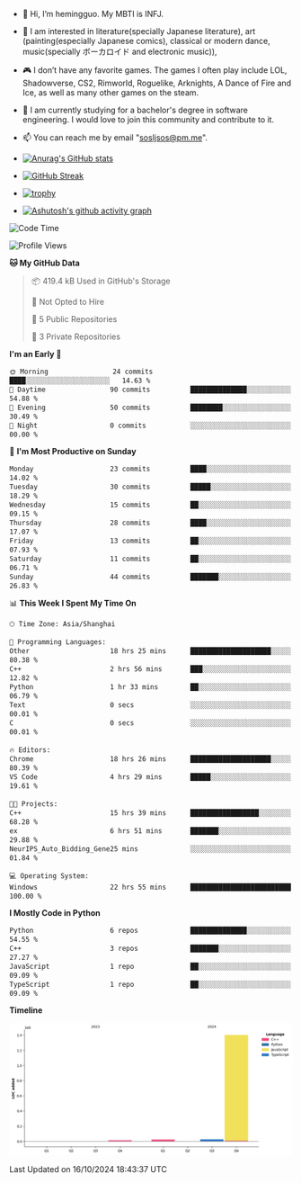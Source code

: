 - 👋 Hi, I’m hemingguo. My MBTI is INFJ.
- 🎨 I am interested in literature(specially Japanese literature), art (painting(especially Japanese comics), classical or modern dance, music(specially ボーカロイド and electronic music)),
- 🎮 I don’t have any favorite games. The games I often play include LOL, Shadowverse, CS2, Rimworld, Roguelike, Arknights, A Dance of Fire and Ice, as well as many other games on the steam.
- 🌱 I am currently studying for a bachelor's degree in software engineering. I would love to join this community and contribute to it.

- 📫 You can reach me by email "sosljsos@pm.me".


- [![Anurag's GitHub stats](https://github-readme-stats.vercel.app/api?username=hemingguo&show_icons=true&count_private=true&theme=aura&hide_border=true&icon_color=FF4500&text_color=76EE00)](https://github.com/anuraghazra/github-readme-stats)
  
- [![GitHub Streak](https://github-readme-streak-stats.herokuapp.com/?user=hemingguo&hide_border=true&theme=tokyonight)](https://git.io/streak-stats)
  
- [![trophy](https://github-profile-trophy.vercel.app/?username=hemingguo&theme=dracula)](https://github.com/ryo-ma/github-profile-trophy)
- [![Ashutosh's github activity graph](https://github-readme-activity-graph.vercel.app/graph?username=hemingguo&theme=tokyo-night&hide_border=true)](https://github.com/ashutosh00710/github-readme-activity-graph)
<!--START_SECTION:waka-->
![Code Time](http://img.shields.io/badge/Code%20Time-1%2C409%20hrs%2024%20mins-blue)

![Profile Views](http://img.shields.io/badge/Profile%20Views-0-blue)

**🐱 My GitHub Data** 

> 📦 419.4 kB Used in GitHub's Storage 
 > 
> 🚫 Not Opted to Hire
 > 
> 📜 5 Public Repositories 
 > 
> 🔑 3 Private Repositories 
 > 
**I'm an Early 🐤** 

```text
🌞 Morning                24 commits          ████░░░░░░░░░░░░░░░░░░░░░   14.63 % 
🌆 Daytime                90 commits          ██████████████░░░░░░░░░░░   54.88 % 
🌃 Evening                50 commits          ████████░░░░░░░░░░░░░░░░░   30.49 % 
🌙 Night                  0 commits           ░░░░░░░░░░░░░░░░░░░░░░░░░   00.00 % 
```
📅 **I'm Most Productive on Sunday** 

```text
Monday                   23 commits          ████░░░░░░░░░░░░░░░░░░░░░   14.02 % 
Tuesday                  30 commits          █████░░░░░░░░░░░░░░░░░░░░   18.29 % 
Wednesday                15 commits          ██░░░░░░░░░░░░░░░░░░░░░░░   09.15 % 
Thursday                 28 commits          ████░░░░░░░░░░░░░░░░░░░░░   17.07 % 
Friday                   13 commits          ██░░░░░░░░░░░░░░░░░░░░░░░   07.93 % 
Saturday                 11 commits          ██░░░░░░░░░░░░░░░░░░░░░░░   06.71 % 
Sunday                   44 commits          ███████░░░░░░░░░░░░░░░░░░   26.83 % 
```


📊 **This Week I Spent My Time On** 

```text
🕑︎ Time Zone: Asia/Shanghai

💬 Programming Languages: 
Other                    18 hrs 25 mins      ████████████████████░░░░░   80.38 % 
C++                      2 hrs 56 mins       ███░░░░░░░░░░░░░░░░░░░░░░   12.82 % 
Python                   1 hr 33 mins        ██░░░░░░░░░░░░░░░░░░░░░░░   06.79 % 
Text                     0 secs              ░░░░░░░░░░░░░░░░░░░░░░░░░   00.01 % 
C                        0 secs              ░░░░░░░░░░░░░░░░░░░░░░░░░   00.01 % 

🔥 Editors: 
Chrome                   18 hrs 26 mins      ████████████████████░░░░░   80.39 % 
VS Code                  4 hrs 29 mins       █████░░░░░░░░░░░░░░░░░░░░   19.61 % 

🐱‍💻 Projects: 
C++                      15 hrs 39 mins      █████████████████░░░░░░░░   68.28 % 
ex                       6 hrs 51 mins       ███████░░░░░░░░░░░░░░░░░░   29.88 % 
NeurIPS_Auto_Bidding_Gene25 mins             ░░░░░░░░░░░░░░░░░░░░░░░░░   01.84 % 

💻 Operating System: 
Windows                  22 hrs 55 mins      █████████████████████████   100.00 % 
```

**I Mostly Code in Python** 

```text
Python                   6 repos             ██████████████░░░░░░░░░░░   54.55 % 
C++                      3 repos             ███████░░░░░░░░░░░░░░░░░░   27.27 % 
JavaScript               1 repo              ██░░░░░░░░░░░░░░░░░░░░░░░   09.09 % 
TypeScript               1 repo              ██░░░░░░░░░░░░░░░░░░░░░░░   09.09 % 
```



**Timeline**

![Lines of Code chart](https://raw.githubusercontent.com/hemingguo/hemingguo/main/assets/bar_graph.png)


 Last Updated on 16/10/2024 18:43:37 UTC
<!--END_SECTION:waka-->
<!---
hemingguo/hemingguo is a ✨ special ✨ repository because its `README.md` (this file) appears on your GitHub profile.
You can click the Preview link to take a look at your changes.
--->
